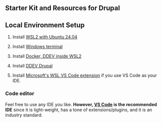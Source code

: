 ## Starter Kit and Resources for Drupal

## Local Environment Setup
1. Install [WSL2 with Ubuntu 24.04](https://www.drupal.org/docs/develop/local-server-setup/windows-development-environment/installing-drupal-with-ddev-in-wsl2-on-windows/installing-wsl2-ubuntu)

2. Install [Windows terminal](https://apps.microsoft.com/detail/9n0dx20hk701?hl=en-US&gl=US)

3. Install [Docker, DDEV inside WSL2](https://www.drupal.org/docs/develop/local-server-setup/windows-development-environment/installing-drupal-with-ddev-in-wsl2-on-windows/installing-docker-ddev-drupal-in-wsl2)

5. Install [DDEV Drupal](https://ddev.readthedocs.io/en/stable/users/quickstart/#drupal-drupal-10)

7. Install [Microsoft's WSL VS Code extension](https://marketplace.visualstudio.com/items?itemName=ms-vscode-remote.remote-wsl) if you use VS Code as your IDE.

### Code editor 

Feel free to use any IDE you like. **However, [VS Code](https://code.visualstudio.com/) is the recommended IDE** since it is light-weight, has a tone of extensions/plugins, and it is an industry standard. 
